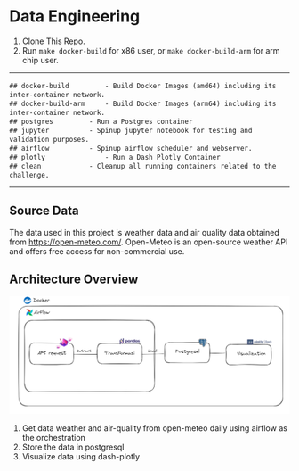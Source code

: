 # Data Engineering

1. Clone This Repo.
2. Run `make docker-build` for x86 user, or `make docker-build-arm` for arm chip user.

---
```
## docker-build			- Build Docker Images (amd64) including its inter-container network.
## docker-build-arm		- Build Docker Images (arm64) including its inter-container network.
## postgres			- Run a Postgres container
## jupyter			- Spinup jupyter notebook for testing and validation purposes.
## airflow			- Spinup airflow scheduler and webserver.
## plotly               - Run a Dash Plotly Container
## clean			- Cleanup all running containers related to the challenge.
```

---

## Source Data
The data used in this project is weather data and air quality data obtained from https://open-meteo.com/. Open-Meteo is an open-source weather API and offers free access for non-commercial use.

## Architecture Overview

![Pipeline](/images/pipeline.png)

1. Get data weather and air-quality from open-meteo daily using airflow as the orchestration
2. Store the data in postgresql
3. Visualize data using dash-plotly

